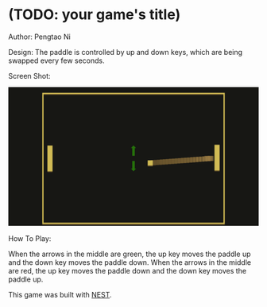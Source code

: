 # (TODO: your game's title)

Author: Pengtao Ni

Design: The paddle is controlled by up and down keys, which are being swapped every few seconds.

Screen Shot:

![Screen Shot](screenshot.png)

How To Play:

When the arrows in the middle are green, the up key moves the paddle up and the down key moves the paddle down.
When the arrows in the middle are red, the up key moves the paddle down and the down key moves the paddle up.

This game was built with [NEST](NEST.md).
